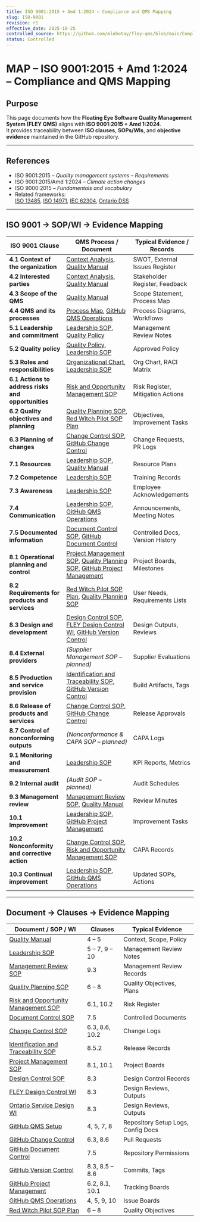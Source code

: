 ```yaml
---
title: ISO 9001:2015 + Amd 1:2024 – Compliance and QMS Mapping
slug: ISO-9001
revision: r1
effective_date: 2025-10-25
controlled_source: https://github.com/mlehotay/fley-qms/blob/main/Compliance/ISO-9001.md
status: Controlled
---
```


# **MAP – ISO 9001:2015 + Amd 1:2024 – Compliance and QMS Mapping**

## **Purpose**

This page documents how the **Floating Eye Software Quality Management System (FLEY QMS)** aligns with **ISO 9001:2015 + Amd 1:2024**.  
It provides traceability between **ISO clauses**, **SOPs/WIs**, and **objective evidence** maintained in the GitHub repository.

---

## **References**

* ISO 9001:2015 – *Quality management systems – Requirements*  
* ISO 9001:2015/Amd 1:2024 – *Climate action changes*  
* ISO 9000:2015 – *Fundamentals and vocabulary*  
* Related frameworks:  
  [ISO 13485](./ISO-13485.md), [ISO 14971](./ISO-14971.md), [IEC 62304](./IEC-62304.md), [Ontario DSS](../WIs/Ontario-Design-Framework/Ontario-Design-Framework.md)

---

## **ISO 9001 → SOP/WI → Evidence Mapping**

| **ISO 9001 Clause**                                | **QMS Process / Document**                                                                                                        | **Typical Evidence / Records**    |
| -------------------------------------------------- | --------------------------------------------------------------------------------------------------------------------------------- | --------------------------------- |
| **4.1 Context of the organization**                | [Context Analysis](../QMS/Context-Analysis.md), [Quality Manual](../QMS/Quality-Manual.md)                                        | SWOT, External Issues Register    |
| **4.2 Interested parties**                         | [Context Analysis](../QMS/Context-Analysis.md), [Quality Manual](../QMS/Quality-Manual.md)                                        | Stakeholder Register, Feedback    |
| **4.3 Scope of the QMS**                           | [Quality Manual](../QMS/Quality-Manual.md)                                                                                        | Scope Statement, Process Map      |
| **4.4 QMS and its processes**                      | [Process Map](../QMS/Process-Map.md), [GitHub QMS Operations](../WIs/GitHub/GitHub-QMS-Operations.md)                             | Process Diagrams, Workflows       |
| **5.1 Leadership and commitment**                  | [Leadership SOP](../SOPs/Leadership-SOP.md), [Quality Policy](../QMS/Quality-Policy.md)                                          | Management Review Notes           |
| **5.2 Quality policy**                             | [Quality Policy](../QMS/Quality-Policy.md), [Leadership SOP](../SOPs/Leadership-SOP.md)                                          | Approved Policy                   |
| **5.3 Roles and responsibilities**                 | [Organizational Chart](../QMS/Organizational-Chart.md), [Leadership SOP](../SOPs/Leadership-SOP.md)                              | Org Chart, RACI Matrix            |
| **6.1 Actions to address risks and opportunities** | [Risk and Opportunity Management SOP](../SOPs/Risk-and-Opportunity-Management-SOP.md)                                            | Risk Register, Mitigation Actions |
| **6.2 Quality objectives and planning**            | [Quality Planning SOP](../SOPs/Quality-Planning-SOP.md), [Red Witch Pilot SOP Plan](../Plans/Red-Witch-Pilot-SOP-Plan.md)         | Objectives, Improvement Tasks     |
| **6.3 Planning of changes**                        | [Change Control SOP](../SOPs/Change-Control-SOP.md), [GitHub Change Control](../WIs/GitHub/GitHub-Change-Control.md)             | Change Requests, PR Logs          |
| **7.1 Resources**                                  | [Leadership SOP](../SOPs/Leadership-SOP.md), [Quality Manual](../QMS/Quality-Manual.md)                                          | Resource Plans                    |
| **7.2 Competence**                                 | [Leadership SOP](../SOPs/Leadership-SOP.md)                                                                                      | Training Records                  |
| **7.3 Awareness**                                  | [Leadership SOP](../SOPs/Leadership-SOP.md)                                                                                      | Employee Acknowledgements         |
| **7.4 Communication**                              | [Leadership SOP](../SOPs/Leadership-SOP.md), [GitHub QMS Operations](../WIs/GitHub/GitHub-QMS-Operations.md)                     | Announcements, Meeting Notes      |
| **7.5 Documented information**                     | [Document Control SOP](../SOPs/Document-Control-SOP.md), [GitHub Document Control](../WIs/GitHub/GitHub-Document-Control.md)     | Controlled Docs, Version History  |
| **8.1 Operational planning and control**           | [Project Management SOP](../SOPs/Project-Management-SOP.md), [Quality Planning SOP](../SOPs/Quality-Planning-SOP.md), [GitHub Project Management](../WIs/GitHub/GitHub-Project-Management.md) | Project Boards, Milestones |
| **8.2 Requirements for products and services**     | [Red Witch Pilot SOP Plan](../Plans/Red-Witch-Pilot-SOP-Plan.md), [Quality Planning SOP](../SOPs/Quality-Planning-SOP.md)        | User Needs, Requirements Lists    |
| **8.3 Design and development**                     | [Design Control SOP](../SOPs/Design-Control-SOP.md), [FLEY Design Control WI](../WIs/FLEY/FLEY-Design-Control-WI.md), [GitHub Version Control](../WIs/GitHub/GitHub-Version-Control.md) | Design Outputs, Reviews |
| **8.4 External providers**                         | *(Supplier Management SOP – planned)*                                                                                             | Supplier Evaluations              |
| **8.5 Production and service provision**           | [Identification and Traceability SOP](../SOPs/Identification-and-Traceability-SOP.md), [GitHub Version Control](../WIs/GitHub/GitHub-Version-Control.md) | Build Artifacts, Tags             |
| **8.6 Release of products and services**           | [Change Control SOP](../SOPs/Change-Control-SOP.md), [GitHub Change Control](../WIs/GitHub/GitHub-Change-Control.md)             | Release Approvals                 |
| **8.7 Control of nonconforming outputs**           | *(Nonconformance & CAPA SOP – planned)*                                                                                           | CAPA Logs                         |
| **9.1 Monitoring and measurement**                 | [Leadership SOP](../SOPs/Leadership-SOP.md)                                                                                      | KPI Reports, Metrics              |
| **9.2 Internal audit**                             | *(Audit SOP – planned)*                                                                                                           | Audit Schedules                   |
| **9.3 Management review**                          | [Management Review SOP](../SOPs/Management-Review-SOP.md), [Quality Manual](../QMS/Quality-Manual.md)                            | Review Minutes                    |
| **10.1 Improvement**                               | [Leadership SOP](../SOPs/Leadership-SOP.md), [GitHub Project Management](../WIs/GitHub/GitHub-Project-Management.md)             | Improvement Tasks                 |
| **10.2 Nonconformity and corrective action**       | [Change Control SOP](../SOPs/Change-Control-SOP.md), [Risk and Opportunity Management SOP](../SOPs/Risk-and-Opportunity-Management-SOP.md) | CAPA Records |
| **10.3 Continual improvement**                     | [Leadership SOP](../SOPs/Leadership-SOP.md), [GitHub QMS Operations](../WIs/GitHub/GitHub-QMS-Operations.md)                     | Updated SOPs, Actions             |

---

## **Document → Clauses → Evidence Mapping**

| **Document / SOP / WI**                     | **Clauses**      | **Typical Evidence**               |
| ------------------------------------------- | ---------------- | ---------------------------------- |
| [Quality Manual](../QMS/Quality-Manual.md)                      | 4 – 5            | Context, Scope, Policy             |
| [Leadership SOP](../SOPs/Leadership-SOP.md)                      | 5 – 7, 9 – 10    | Management Review Notes            |
| [Management Review SOP](../SOPs/Management-Review-SOP.md)        | 9.3              | Management Review Records          |
| [Quality Planning SOP](../SOPs/Quality-Planning-SOP.md)          | 6 – 8            | Quality Objectives, Plans          |
| [Risk and Opportunity Management SOP](../SOPs/Risk-and-Opportunity-Management-SOP.md) | 6.1, 10.2 | Risk Register |
| [Document Control SOP](../SOPs/Document-Control-SOP.md)          | 7.5              | Controlled Documents               |
| [Change Control SOP](../SOPs/Change-Control-SOP.md)              | 6.3, 8.6, 10.2   | Change Logs                        |
| [Identification and Traceability SOP](../SOPs/Identification-and-Traceability-SOP.md) | 8.5.2 | Release Records |
| [Project Management SOP](../SOPs/Project-Management-SOP.md)      | 8.1, 10.1        | Project Boards                     |
| [Design Control SOP](../SOPs/Design-Control-SOP.md)              | 8.3              | Design Control Records             |
| [FLEY Design Control WI](../WIs/FLEY/FLEY-Design-Control-WI.md)  | 8.3              | Design Reviews, Outputs            |
| [Ontario Service Design WI](../WIs/Ontario-Design-Framework/Ontario-Service-Design-WI.md) | 8.3 | Design Reviews, Outputs |
| [GitHub QMS Setup](../WIs/GitHub/GitHub-QMS-Setup.md)            | 4, 5, 7, 8       | Repository Setup Logs, Config Docs |
| [GitHub Change Control](../WIs/GitHub/GitHub-Change-Control.md)  | 6.3, 8.6         | Pull Requests                      |
| [GitHub Document Control](../WIs/GitHub/GitHub-Document-Control.md) | 7.5 | Repository Permissions |
| [GitHub Version Control](../WIs/GitHub/GitHub-Version-Control.md) | 8.3, 8.5 – 8.6  | Commits, Tags                      |
| [GitHub Project Management](../WIs/GitHub/GitHub-Project-Management.md) | 6.2, 8.1, 10.1 | Tracking Boards |
| [GitHub QMS Operations](../WIs/GitHub/GitHub-QMS-Operations.md)  | 4, 5, 9, 10      | Issue Boards                       |
| [Red Witch Pilot SOP Plan](../Plans/Red-Witch-Pilot-SOP-Plan.md) | 6 – 8            | Quality Objectives                 |
